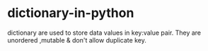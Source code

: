 # dictionary-in-python
dictionary are used to store data values in key:value pair. They are unordered ,mutable &amp; don't allow duplicate key.
